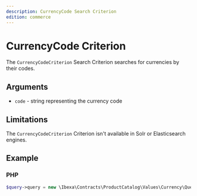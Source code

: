 ```yaml
---
description: CurrencyCode Search Criterion
edition: commerce
---
```


# CurrencyCode Criterion

The `CurrencyCodeCriterion` Search Criterion searches for currencies by their codes.

## Arguments

- `code` - string representing the currency code

## Limitations

The `CurrencyCodeCriterion` Criterion isn't available in Solr or Elasticsearch engines.

## Example

### PHP

``` php
$query->query = new \Ibexa\Contracts\ProductCatalog\Values\Currency\Query\Criterion\CurrencyCodeCriterion('EUR');
```
